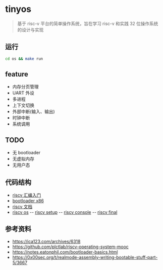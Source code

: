 # tinyos

> 基于 risc-v 平台的简单操作系统，旨在学习 risc-v 和实践
> 32 位操作系统的设计与实现

## 运行

```sh
cd os && make run
```

## feature

- 内存分页管理
- UART 外设
- 多进程
- 上下文切换
- 外部中断(输入、输出)
- 时钟中断
- 系统调用

## TODO

- 无 bootloader
- 无虚拟内存
- 无用户态

## 代码结构

- [riscv 汇编入门](./asm/)
- [bootloader x86](./bootloader/)
- [riscv 文档](./docs/)
- [riscv os](./riscvos/)
  -- [riscv setup](./riscvos/1-setup/)
  -- [riscv console](./riscvos/2-console/)
  -- [riscv final](./riscvos/final/)

## 参考资料

- https://ica123.com/archives/6318
- https://github.com/plctlab/riscv-operating-system-mooc
- https://notes.eatonphil.com/bootloader-basics.html
- https://0x00sec.org/t/realmode-assembly-writing-bootable-stuff-part-5/3667
